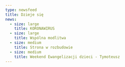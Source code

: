 ```yaml
---
type: newsfeed
title: Dzieje się
news:
  - size: large
    title: KORONAWIRUS
  - size: large
    title: Wspólna modlitwa
  - size: medium
    title: Strona w rozbudowie
  - size: medium
    title: Weekend Ewangelizacji dzieci - Tymoteusz
---
```


